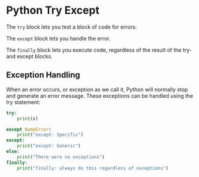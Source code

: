 # Python Try Except

The `try` block lets you test a block of code for errors.

The `except` block lets you handle the error.

The `finally` block lets you execute code, regardless of the result of the try- and except blocks.

## Exception Handling

When an error occurs, or exception as we call it, Python will normally stop and generate an error message.
These exceptions can be handled using the try statement:

```py
try:
    print(x)

except NameError:
    print("except: Specific")
except:
    print("except: Generic")
else:
    print("There were no exceptions")
finally:
    print("finally: always do this regardless of exceptions")

```
